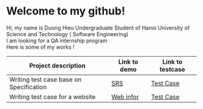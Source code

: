 # Welcome to my github!
 Hi, my name is Duong Hieu
 Undergraduate Student of Hanoi University of Science and Technology ( Software Engineering)</br>
 I am looking for a QA internship program</br>
 Here is some of my works !


|Project description  |Link to demo  | Link to testcase |
|--|--|--|
|Writing test case base on Specification  |[SRS](https://docs.google.com/document/d/1N135NOhcIUZ7Zw9A8ZDKFbGR38vNIH08/edit?usp=sharing&ouid=101291417615404619831&rtpof=true&sd=true)|[Test Case](https://docs.google.com/spreadsheets/d/13EnhyPDHo_k3lvLkp-ALmorPUDaerOTYjkvwJkChZkQ/edit?usp=sharing)
|Writing test case for a website  |[Web infor](https://docs.google.com/document/d/1eELZwoQfExkVxcuzGIPsmRlGyjDGJhujwrSkHoIKxEY/edit?usp=sharing)|[Test Case](https://docs.google.com/spreadsheets/d/1AAXb9WAN9mi4arU4ymv3B4d7uQx3D10PRnqpMQ-GrFw/edit?usp=sharing)
